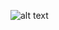 ![alt text](https://www.shutterstock.com/image-vector/think-differently-being-different-standing-out-1075868642)
